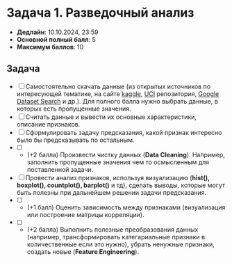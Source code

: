 # Задача 1. Разведочный анализ

* **Дедлайн**: 10.10.2024, 23:59
* **Основной полный балл**: 5
* **Максимум баллов**: 10

## Задача

- [ ] Самостоятельно скачать данные (из открытых источников по интересующей тематике, на сайте [kaggle](https://www.kaggle.com), [UCI](https://archive.ics.uci.edu/ml/datasets.php) репозитория, [Google Dataset Search](https://datasetsearch.research.google.com/) и др.). Для полного балла нужно выбрать данные, в которых есть пропущенные значения.
- [ ] Считать данные и вывести их основные характеристики, описание признаков.
- [ ] Сформулировать задачу предсказания, какой признак интересно было бы предсказывать по остальным.
- [ ] * (+2 балла) Произвести чистку данных (**Data Cleaning**). Например, заполнить пропущенные значения чем то осмысленным для поставленной задачи.
- [ ] Провести анализ признаков, используя визуализацию (**hist(), boxplot(), countplot(), barplot()** и тд), сделать выводы, которые могут быть полезны при дальнейшем решении задачи предсказания.
- [ ] * (+1 балл) Оценить зависимость между признаками (визуализация или построение матрицы корреляции).
- [ ] * (+2 балла) Выполнить полезные преобразования данных (например, трансформировать категариальные признаки в количественные если это нужно), убрать ненужные признаки, создать новые (**Feature Engineering**).
